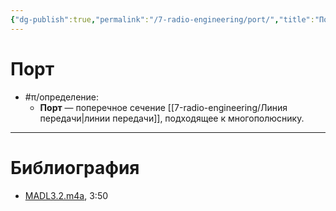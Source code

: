 ```yaml
---
{"dg-publish":true,"permalink":"/7-radio-engineering/port/","title":"Порт"}
---
```



# Порт

- #π/определение:
	- **Порт** — поперечное сечение [[7-radio-engineering/Линия передачи\|линии передачи]], подходящее к многополюснику.

---

# Библиография

- [MADL3.2.m4a](file:///C:%5CUsers%5CMojo%5CiCloudDrive%5C_university%5CIllarionov%5Clecture-recording%5CMADL3.2.m4a), 3:50
